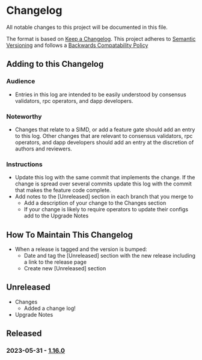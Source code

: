 # Changelog
All notable changes to this project will be documented in this file.

The format is based on [Keep a Changelog](https://keepachangelog.com/en/1.0.0/).
This project adheres to [Semantic Versioning](https://semver.org/spec/v2.0.0.html) and follows a [Backwards Compatability Policy](https://docs.solana.com/developing/backwards-compatibility)

## Adding to this Changelog
### Audience
* Entries in this log are intended to be easily understood by consensus validators, rpc operators, and dapp developers.

### Noteworthy
* Changes that relate to a SIMD, or add a feature gate should add an entry to this log. Other changes that are relevant to consensus validators, rpc operators, and dapp developers should add an entry at the discretion of authors and reviewers.

### Instructions
* Update this log with the same commit that implements the change. If the change is spread over several commits update this log with the commit that makes the feature code complete.
* Add notes to the [Unreleased] section in each branch that you merge to
  * Add a description of your change to the Changes section
  * If your change is likely to require operators to update their configs add to the Upgrade Notes

## How To Maintain This Changelog
* When a release is tagged and the version is bumped:
  * Date and tag the [Unreleased] section with the new release including a link to the release page
  * Create new [Unreleased] section

## Unreleased
* Changes
  * Added a change log!
* Upgrade Notes

## Released
### 2023-05-31 - [1.16.0](https://github.com/solana-labs/solana/releases/tag/v1.16.0)
